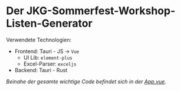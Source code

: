# Der JKG-Sommerfest-Workshop-Listen-Generator

Verwendete Technologien:

- Frontend: Tauri - JS → `Vue`
  - UI Lib: `element-plus`
  - Excel-Parser: `exceljs`
- Backend: Tauri - Rust

*Beinahe der gesamte wichtige Code befindet sich in der [App.vue](https://github.com/Gamer153/jkg-sf-workshop-gen/blob/main/src/App.vue).*
